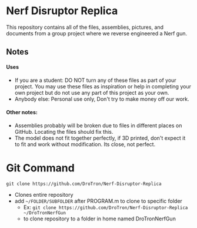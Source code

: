 # Nerf Disruptor Replica
This repository contains all of the files, assemblies, pictures, and documents from a group project where we reverse engineered a Nerf gun.

## Notes

#### Uses
   * If you are a student: DO NOT turn any of these files as part of your project. You may use these files as inspiration or help in completing your own project but do not use any part of this project as your own.
   * Anybody else: Personal use only, Don't try to make money off our work.
#### Other notes:
   * Assemblies probably will be broken due to files in different places on GitHub. Locating the files should fix this.
   * The model does not fit together perfectly, if 3D printed, don't expect it to fit and work without modification. Its close, not perfect. 
   
# Git Command
`git clone https://github.com/DroTron/Nerf-Disruptor-Replica`
*  Clones entire repository
*  add `~/FOLDER/SUBFOLDER` after PROGRAM.m to clone to specific folder
   * Ex: `git clone https://github.com/DroTron/Nerf-Disruptor-Replica ~/DroTronNerfGun`
   * to clone repository to a folder in home named DroTronNerfGun